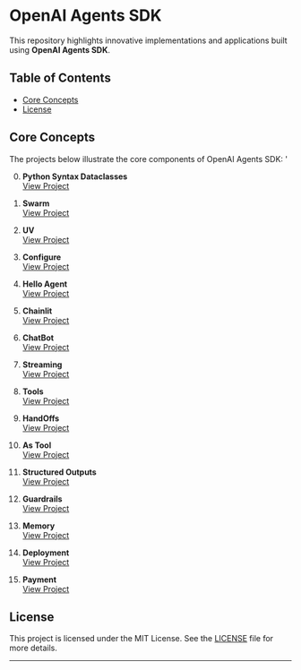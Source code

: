 # OpenAI Agents SDK  

This repository highlights innovative implementations and applications built using **OpenAI Agents SDK**.  

## Table of Contents  

- [Core Concepts](#core-concepts)  
- [License](#license)  

## Core Concepts  

The projects below illustrate the core components of OpenAI Agents SDK:  '

0. **Python Syntax Dataclasses**  
   [View Project]() 

1. **Swarm**  
   [View Project](https://github.com/EngineerAbdulQadir/OpenAI-Agents-SDK/tree/main/Gauge/01%20-%20Swarm) 

2. **UV**  
   [View Project](https://github.com/EngineerAbdulQadir/OpenAI-Agents-SDK/tree/main/Gauge/02%20-%20UV/uv-helloworld) 

3. **Configure**  
   [View Project](https://github.com/EngineerAbdulQadir/OpenAI-Agents-SDK/tree/main/Gauge/03%20-%20Configure) 

4. **Hello Agent**  
   [View Project](https://github.com/EngineerAbdulQadir/OpenAI-Agents-SDK/tree/main/Gauge/04%20-%20Hello%20Agent) 

5. **Chainlit**  
   [View Project](https://github.com/EngineerAbdulQadir/OpenAI-Agents-SDK/tree/main/Gauge/05%20-%20Chainlit/chainlit) 

6. **ChatBot**  
   [View Project]() 

7. **Streaming**  
   [View Project]()  

8. **Tools**  
   [View Project]()

9. **HandOffs**  
   [View Project]()  

10. **As Tool**  
   [View Project]() 

11. **Structured Outputs**  
   [View Project]() 

12. **Guardrails**  
   [View Project]() 

13. **Memory**  
   [View Project]() 

14. **Deployment**  
   [View Project]() 

15. **Payment**  
   [View Project]() 

## License  

This project is licensed under the MIT License. See the [LICENSE](LICENSE) file for more details.  

---
